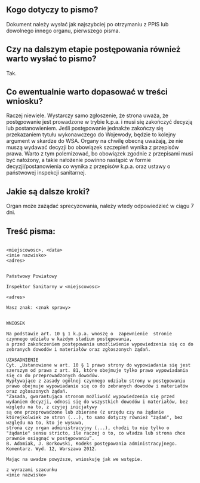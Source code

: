 ## Kogo dotyczy to pismo?
Dokument należy wysłać jak najszybciej po otrzymaniu z PPIS lub dowolnego innego organu, pierwszego pisma.

## Czy na dalszym etapie postępowania również warto wysłać to pismo?
Tak.

## Co ewentualnie warto dopasować w treści wniosku?

Raczej niewiele. Wystarczy samo zgłoszenie, że strona uważa, że postępowanie jest prowadzone w trybie k.p.a. i musi się zakończyć decyzją lub postanowieniem. Jeśli postępowanie jednakże zakończy się przekazaniem tytułu wykonawczego do Wojewody, będzie to kolejny argument w skardze do WSA. Organy na chwilę obecną uważają, że nie muszą wydawać decyzji bo obowiązek szczepień wynika z przepisów prawa. Warto z tym polemizować, bo obowiązek zgodnie z przepisami musi być nałożony, a takie nałożenie powinno nastąpić w formie decyzji/postanowienia co wynika z przepisów k.p.a. oraz ustawy o państwowej inspekcji sanitarnej.

## Jakie są dalsze kroki?
Organ może zażądać sprecyzowania, należy wtedy odpowiedzieć w ciągu 7 dni.

## Treść pisma:
```
                                                                <miejscowosc>, <data>
<imie nazwisko>
<adres>

                                                                Państwowy Powiatowy
                                                                Inspektor Sanitarny w <miejscowosc>
                                                                <adres>

Wasz znak: <znak sprawy>


WNIOSEK

Na podstawie art. 10 § 1 k.p.a. wnoszę o  zapewnienie  stronie  czynnego udziału w każdym stadium postępowania, 
a przed zakończeniem postępowania umożliwienie wypowiedzenia się co do zebranych dowodów i materiałów oraz zgłoszonych żądań.

UZASADNIENIE
Cyt. „Ustanowione w art. 10 § 1 prawo strony do wypowiadania się jest szerszym od prawa z art. 81, które obejmuje tylko prawo wypowiadania się co do przeprowadzonych dowodów. 
Wypływające z zasady ogólnej czynnego udziału strony w postępowaniu prawo obejmuje wypowiadanie się co do zebranych dowodów i materiałów oraz zgłoszonych żądań. 
"Zasada, gwarantująca stronom możliwość wypowiedzenia się przed wydaniem decyzji, odnosi się do wszystkich dowodów i materiałów, bez względu na to, z czyjej inicjatywy 
są one przeprowadzone lub zbierane (z urzędu czy na żądanie którejkolwiek ze stron (...), to samo dotyczy również "żądań", bez względu na to, kto je wysuwa, 
strona czy organ administracyjny (...), chodzi tu nie tylko o "żądanie" sensu stricto, ile raczej o to, co władza lub strona chce prawnie osiągnąć w postępowaniu”.
B. Adamiak, J. Borkowski, Kodeks postępowania administracyjnego. Komentarz. Wyd. 12, Warszawa 2012.

Mając na uwadze powyższe, wnioskuję jak we wstępie.

z wyrazami szacunku
<imie nazwisko>

```
